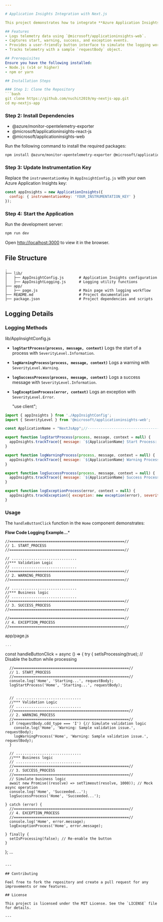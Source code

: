 ```yaml
---

# Application Insights Integration with Next.js

This project demonstrates how to integrate **Azure Application Insights** with a Next.js application for logging telemetry data such as start, warning, success, and exception processes.

## Features
- Logs telemetry data using `@microsoft/applicationinsights-web`.
- Captures start, warning, success, and exception events.
- Provides a user-friendly button interface to simulate the logging workflow.
- Tracks telemetry with a sample `requestBody` object.

## Prerequisites
Ensure you have the following installed:
- Node.js (v14 or higher)
- npm or yarn

## Installation Steps

### Step 1: Clone the Repository
```bash
git clone https://github.com/nuchit2019/my-nextjs-app.git
cd my-nextjs-app
```

### Step 2: Install Dependencies

- @azure/monitor-opentelemetry-exporter
- @microsoft/applicationinsights-react-js
- @microsoft/applicationinsights-web

Run the following command to install the required packages:
```bash
npm install @azure/monitor-opentelemetry-exporter @microsoft/applicationinsights-react-js @microsoft/applicationinsights-web
```

### Step 3: Update Instrumentation Key
Replace the `instrumentationKey` in `AppInsightConfig.js` with your own Azure Application Insights key:
```javascript
const appInsights = new ApplicationInsights({
  config: { instrumentationKey: 'YOUR_INSTRUMENTATION_KEY' }
});
```

### Step 4: Start the Application
Run the development server:
```bash
npm run dev
```

Open [http://localhost:3000](http://localhost:3000) to view it in the browser.

## File Structure
```
.
├── lib/
│   ├── AppInsightConfig.js       # Application Insights configuration
│   ├── AppInsightLogging.js      # Logging utility functions
├── app/
│   ├── page.js                   # Main page with logging workflow
├── README.md                     # Project documentation
├── package.json                  # Project dependencies and scripts
```

## Logging Details
### Logging Methods

lib/AppInsightConfig.js
- **`logStartProcess(process, message, context)`**
  Logs the start of a process with `SeverityLevel.Information`.

- **`logWarningProcess(process, message, context)`**
  Logs a warning with `SeverityLevel.Warning`.

- **`logSuccessProcess(process, message, context)`**
  Logs a success message with `SeverityLevel.Information`.

- **`logExceptionProcess(error, context)`**
  Logs an exception with `SeverityLevel.Error`.

  "use client";

```javascript
import { appInsights } from './AppInsightConfig';
import { SeverityLevel } from '@microsoft/applicationinsights-web';

const ApplicationName = "NextJsApp";//----------------------------------------- App Name

export function logStartProcess(process, message, context = null) {
  appInsights.trackTrace({ message: `${ApplicationName} Start Process: ${process} : ${message}`, properties: context, severityLevel: SeverityLevel.Information });
}

export function logWarningProcess(process, message, context = null) {
  appInsights.trackTrace({ message: `${ApplicationName} Warning Process: ${process} : ${message}`, properties: context, severityLevel: SeverityLevel.Warning });
}

export function logSuccessProcess(process, message, context = null) {
  appInsights.trackTrace({ message: `${ApplicationName} Success Process: ${process} : ${message}`, properties: context, severityLevel: SeverityLevel.Information });
} 

export function logExceptionProcess(error, context = null) {
  appInsights.trackException({ exception: new exception(error), severityLevel: 3,  properties: context });
} 
```

### Usage
The `handleButtonClick` function in the `Home` component demonstrates:

**Flow Code Logging Example...***
```
//=====================================================//
// 1. START_PROCESS
//=====================================================//

// ..............................
//*** Validation Logic
// ..............................
//=====================================================//
// 2. WARNING_PROCESS
//=====================================================//

// ..............................
//*** Business logic
// ..............................
//=====================================================//
// 3. SUCCESS_PROCESS
//=====================================================//

//=====================================================//
// 4. EXCEPTION_PROCESS
//=====================================================//
```
app/page.js

```javascript
...
```

const handleButtonClick = async () => {
    try {
      setIsProcessing(true); // Disable the button while processing

      //=====================================================//
      // 1. START_PROCESS
      //=====================================================//
      console.log('Home', 'Starting...', requestBody);
      logStartProcess('Home', 'Starting...', requestBody);

      
      // ..............................
      //*** Validation Logic
      // ..............................
      //=====================================================//
      // 2. WARNING_PROCESS
      //=====================================================//
      if (requestBody.cdd_type === 'I') {// Simulate validation logic
        console.log('Home', 'Warning: Sample validation issue.', requestBody);
        logWarningProcess('Home', 'Warning: Sample validation issue.', requestBody);
      }

      // ..............................
      //*** Business logic
      // ..............................
      //=====================================================//
      // 3. SUCCESS_PROCESS
      //=====================================================//
      // Simulate business logic
      await new Promise((resolve) => setTimeout(resolve, 1000)); // Mock async operation
      console.log('Home', 'Succeeded...');
      logSuccessProcess('Home', 'Succeeded...');

    } catch (error) {
      //=====================================================//       
      // 4. EXCEPTION_PROCESS
      //=====================================================//
      console.log('Home', error.message);
      logExceptionProcess('Home', error.message);
      
    } finally {
      setIsProcessing(false); // Re-enable the button
    }
  };
...
  ```

---

## Contributing

Feel free to fork the repository and create a pull request for any improvements or new features.

## License

This project is licensed under the MIT License. See the `LICENSE` file for details.

---
 
